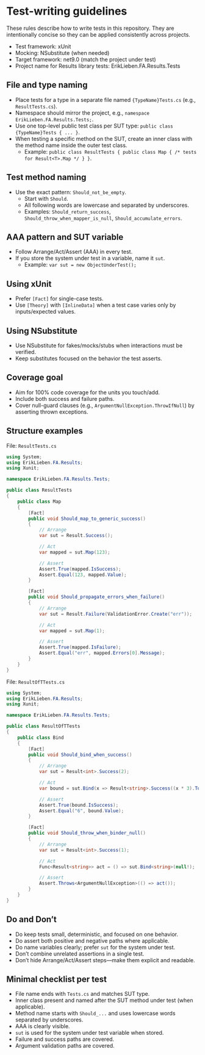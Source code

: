 # Test-writing guidelines

These rules describe how to write tests in this repository. They are intentionally concise so they can be applied consistently across projects.

- Test framework: xUnit
- Mocking: NSubstitute (when needed)
- Target framework: net9.0 (match the project under test)
- Project name for Results library tests: ErikLieben.FA.Results.Tests

## File and type naming
- Place tests for a type in a separate file named `{TypeName}Tests.cs` (e.g., `ResultTests.cs`).
- Namespace should mirror the project, e.g., `namespace ErikLieben.FA.Results.Tests;`.
- Use one top-level public test class per SUT type: `public class {TypeName}Tests { ... }`.
- When testing a specific method on the SUT, create an inner class with the method name inside the outer test class.
  - Example: `public class ResultTests { public class Map { /* tests for Result<T>.Map */ } }`.

## Test method naming
- Use the exact pattern: `Should_not_be_empty`.
  - Start with `Should`.
  - All following words are lowercase and separated by underscores.
  - Examples: `Should_return_success`, `Should_throw_when_mapper_is_null`, `Should_accumulate_errors`.

## AAA pattern and SUT variable
- Follow Arrange/Act/Assert (AAA) in every test.
- If you store the system under test in a variable, name it `sut`.
  - Example: `var sut = new ObjectUnderTest();`

## Using xUnit
- Prefer `[Fact]` for single-case tests.
- Use `[Theory]` with `[InlineData]` when a test case varies only by inputs/expected values.

## Using NSubstitute
- Use NSubstitute for fakes/mocks/stubs when interactions must be verified.
- Keep substitutes focused on the behavior the test asserts.

## Coverage goal
- Aim for 100% code coverage for the units you touch/add.
- Include both success and failure paths.
- Cover null-guard clauses (e.g., `ArgumentNullException.ThrowIfNull`) by asserting thrown exceptions.

## Structure examples

File: `ResultTests.cs`

```csharp
using System;
using ErikLieben.FA.Results;
using Xunit;

namespace ErikLieben.FA.Results.Tests;

public class ResultTests
{
    public class Map
    {
        [Fact]
        public void Should_map_to_generic_success()
        {
            // Arrange
            var sut = Result.Success();

            // Act
            var mapped = sut.Map(123);

            // Assert
            Assert.True(mapped.IsSuccess);
            Assert.Equal(123, mapped.Value);
        }

        [Fact]
        public void Should_propagate_errors_when_failure()
        {
            // Arrange
            var sut = Result.Failure(ValidationError.Create("err"));

            // Act
            var mapped = sut.Map(1);

            // Assert
            Assert.True(mapped.IsFailure);
            Assert.Equal("err", mapped.Errors[0].Message);
        }
    }
}
```

File: `ResultOfTTests.cs`

```csharp
using System;
using ErikLieben.FA.Results;
using Xunit;

namespace ErikLieben.FA.Results.Tests;

public class ResultOfTTests
{
    public class Bind
    {
        [Fact]
        public void Should_bind_when_success()
        {
            // Arrange
            var sut = Result<int>.Success(2);

            // Act
            var bound = sut.Bind(x => Result<string>.Success((x * 3).ToString()));

            // Assert
            Assert.True(bound.IsSuccess);
            Assert.Equal("6", bound.Value);
        }

        [Fact]
        public void Should_throw_when_binder_null()
        {
            // Arrange
            var sut = Result<int>.Success(1);

            // Act
            Func<Result<string>> act = () => sut.Bind<string>(null!);

            // Assert
            Assert.Throws<ArgumentNullException>(() => act());
        }
    }
}
```

## Do and Don’t
- Do keep tests small, deterministic, and focused on one behavior.
- Do assert both positive and negative paths where applicable.
- Do name variables clearly; prefer `sut` for the system under test.
- Don’t combine unrelated assertions in a single test.
- Don’t hide Arrange/Act/Assert steps—make them explicit and readable.

## Minimal checklist per test
- File name ends with `Tests.cs` and matches SUT type.
- Inner class present and named after the SUT method under test (when applicable).
- Method name starts with `Should_...` and uses lowercase words separated by underscores.
- AAA is clearly visible.
- `sut` is used for the system under test variable when stored.
- Failure and success paths are covered.
- Argument validation paths are covered.
